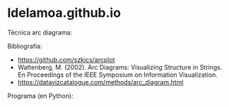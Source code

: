 # ldelamoa.github.io

Tècnica arc diagrama:

Bibliografia: 
- https://github.com/szkics/arcplot
- Wattenberg, M. (2002). Arc Diagrams: Visualizing Structure in Strings. En Proceedings of the IEEE Symposium on Information Visualization.
- https://datavizcatalogue.com/methods/arc_diagram.html

Programa (en Python):

